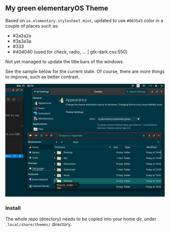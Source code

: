 ## My green elementaryOS Theme

Based on `io.elementary.stylesheet.mint`, updated to use `#003543` color in a couple of places such as:
- #2a2a2a
- #3a3a3a
- #333
- #404040 (used for check, radio, ... | gtk-dark.css:550)

Not yet managed to update the title bars of the windows.

See the sample below for the current state. Of course, there are more things to improve, such as better contrast.

![](./sample.png)

### Install

The whole repo (directory) needs to be copied into your home dir, under `.local/share/themes/` directory.
